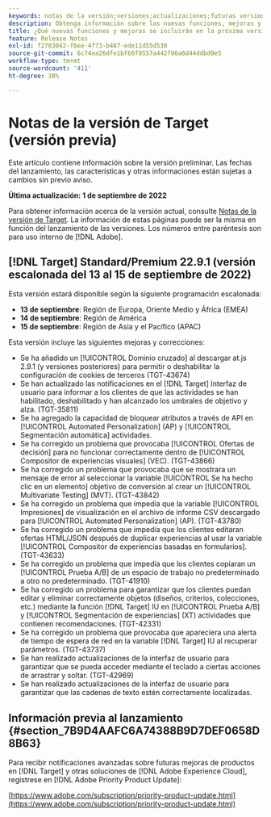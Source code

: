 ```yaml
---
keywords: notas de la versión;versiones;actualizaciones;futuras versiones;mejoras;nuevas funciones;correcciones;actualizaciones;versión preliminar
description: Obtenga información sobre las nuevas funciones, mejoras y correcciones que incluirá la próxima versión de Adobe Target, incluidos el SDK, la API y las bibliotecas de JavaScript.
title: ¿Qué nuevas funciones y mejoras se incluirán en la próxima versión?
feature: Release Notes
exl-id: f2783042-f6ee-4f73-b487-ede11d55d530
source-git-commit: 6c74ea26dfe1bf66f0557a442f06a6d44ddbd0e5
workflow-type: tm+mt
source-wordcount: '411'
ht-degree: 38%

---
```


# Notas de la versión de Target (versión previa)

Este artículo contiene información sobre la versión preliminar. Las fechas del lanzamiento, las características y otras informaciones están sujetas a cambios sin previo aviso.

**Última actualización: 1 de septiembre de 2022**

Para obtener información acerca de la versión actual, consulte [Notas de la versión de Target](release-notes.md). La información de estas páginas puede ser la misma en función del lanzamiento de las versiones. Los números entre paréntesis son para uso interno de [!DNL Adobe].

## [!DNL Target] Standard/Premium 22.9.1 (versión escalonada del 13 al 15 de septiembre de 2022)

Esta versión estará disponible según la siguiente programación escalonada:

* **13 de septiembre**: Región de Europa, Oriente Medio y África (EMEA)
* **14 de septiembre**: Región de América
* **15 de septiembre**: Región de Asia y el Pacífico (APAC)

Esta versión incluye las siguientes mejoras y correcciones:

* Se ha añadido un [!UICONTROL Dominio cruzado] al descargar at.js 2.9.1 (y versiones posteriores) para permitir o deshabilitar la configuración de cookies de terceros (TGT-43674)
* Se han actualizado las notificaciones en el [!DNL Target] Interfaz de usuario para informar a los clientes de que las actividades se han habilitado, deshabilitado y han alcanzado los umbrales de objetivo y alza. (TGT-35811)
* Se ha agregado la capacidad de bloquear atributos a través de API en [!UICONTROL Automated Personalization] (AP) y [!UICONTROL Segmentación automática] actividades.
* Se ha corregido un problema que provocaba [!UICONTROL Ofertas de decisión] para no funcionar correctamente dentro de [!UICONTROL Compositor de experiencias visuales] (VEC). (TGT-43866)
* Se ha corregido un problema que provocaba que se mostrara un mensaje de error al seleccionar la variable [!UICONTROL Se ha hecho clic en un elemento] objetivo de conversión al crear un [!UICONTROL Multivariate Testing] (MVT). (TGT-43842)
* Se ha corregido un problema que impedía que la variable [!UICONTROL Impresiones] de visualización en el archivo de informe CSV descargado para [!UICONTROL Automated Personalization] (AP). (TGT-43780)
* Se ha corregido un problema que impedía que los clientes editaran ofertas HTML/JSON después de duplicar experiencias al usar la variable [!UICONTROL Compositor de experiencias basadas en formularios]. (TGT-43633)
* Se ha corregido un problema que impedía que los clientes copiaran un [!UICONTROL Prueba A/B] de un espacio de trabajo no predeterminado a otro no predeterminado. (TGT-41910)
* Se ha corregido un problema para garantizar que los clientes puedan editar y eliminar correctamente objetos (diseños, criterios, colecciones, etc.) mediante la función [!DNL Target] IU en [!UICONTROL Prueba A/B] y [!UICONTROL Segmentación de experiencias] (XT) actividades que contienen recomendaciones. (TGT-42331)
* Se ha corregido un problema que provocaba que apareciera una alerta de tiempo de espera de red en la variable [!DNL Target] IU al recuperar parámetros. (TGT-43737)
* Se han realizado actualizaciones de la interfaz de usuario para garantizar que se pueda acceder mediante el teclado a ciertas acciones de arrastrar y soltar. (TGT-42969)
* Se han realizado actualizaciones de la interfaz de usuario para garantizar que las cadenas de texto estén correctamente localizadas.

## Información previa al lanzamiento {#section_7B9D4AAFC6A74388B9D7DEF0658D8B63}

Para recibir notificaciones avanzadas sobre futuras mejoras de productos en [!DNL Target] y otras soluciones de [!DNL Adobe Experience Cloud], regístrese en [!DNL Adobe Priority Product Update]:

[https://www.adobe.com/subscription/priority-product-update.html](https://www.adobe.com/subscription/priority-product-update.html)
